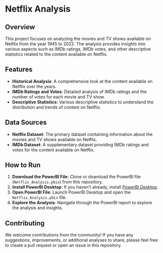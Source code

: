 # Netflix Analysis

## Overview

This project focuses on analyzing the movies and TV shows available on Netflix from the year 1945 to 2022. The analysis provides insights into various aspects such as IMDb ratings, IMDb votes, and other descriptive statistics related to the content available on Netflix.

## Features

- **Historical Analysis**: A comprehensive look at the content available on Netflix over the years.
- **IMDb Ratings and Votes**: Detailed analysis of IMDb ratings and the number of votes for each movie and TV show.
- **Descriptive Statistics**: Various descriptive statistics to understand the distribution and trends of content on Netflix.

## Data Sources

- **Netflix Dataset**: The primary dataset containing information about the movies and TV shows available on Netflix.
- **IMDb Dataset**: A supplementary dataset providing IMDb ratings and votes for the content available on Netflix.

## How to Run

1. **Download the PowerBI File**: Clone or download the PowerBI file (`Netflix_Analysis.pbix`) from this repository.
2. **Install PowerBI Desktop**: If you haven't already, install [PowerBI Desktop](https://powerbi.microsoft.com/en-us/desktop/).
3. **Open PowerBI File**: Launch PowerBI Desktop and open the `Netflix_Analysis.pbix` file.
4. **Explore the Analysis**: Navigate through the PowerBI report to explore the analysis and insights.

## Contributing

We welcome contributions from the community! If you have any suggestions, improvements, or additional analyses to share, please feel free to create a pull request or open an issue in this repository.
